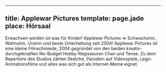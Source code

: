 ---
title: Applewar Pictures
template: page.jade
place: Hörsaal
----

Erwachsen werden ist was für Kinder! Applewar Pictures ⇒ Schwachsinn, Wahnsinn, Unsinn und beste Unterhaltung seit 2004!  Applewar Pictures ist eine kleine Filmschmiede, 2004 gegründet von den beiden kreativ-durchgeknallten No-Budget Hobby-Regisseuren Chan und Tense. Zu dem Repertoire des Studios zählen Sketche, Parodien auf Videospiele, Lego-Animationsfilme und alles was sich gut als Internet-Meme eignet. 
